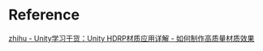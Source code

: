 # Reference

[zhihu - Unity学习干货：Unity HDRP材质应用详解 - 如何制作高质量材质效果](https://zhuanlan.zhihu.com/p/396215919)

